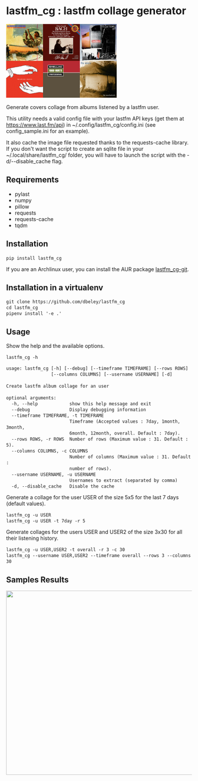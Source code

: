 # lastfm_cg : lastfm collage generator

<a href="docs/1month_2x3.png"><img src="docs/1month_2x3.png" width="300" height="200"/></a>

Generate covers collage from albums listened by a lastfm user.

This utility needs a valid config file with your lastfm API keys (get them at https://www.last.fm/api) in ~/.config/lastfm_cg/config.ini (see config_sample.ini for an example).

It also cache the image file requested thanks to the requests-cache library. If you don't want the script to create an sqlite file in your ~/.local/share/lastfm_cg/ folder, you will have to launch the script with the -d/--disable_cache flag.


## Requirements

- pylast
- numpy
- pillow
- requests
- requests-cache
- tqdm

## Installation

```
pip install lastfm_cg
```

If you are an Archlinux user, you can install the AUR package [lastfm_cg-git](https://aur.archlinux.org/packages/lastfm_cg-git).

## Installation in a virtualenv

```
git clone https://github.com/dbeley/lastfm_cg
cd lastfm_cg
pipenv install '-e .'
```

## Usage

Show the help and the available options.

```
lastfm_cg -h
```

```
usage: lastfm_cg [-h] [--debug] [--timeframe TIMEFRAME] [--rows ROWS]
                 [--columns COLUMNS] [--username USERNAME] [-d]

Create lastfm album collage for an user

optional arguments:
  -h, --help            show this help message and exit
  --debug               Display debugging information
  --timeframe TIMEFRAME, -t TIMEFRAME
                        Timeframe (Accepted values : 7day, 1month, 3month,
                        6month, 12month, overall. Default : 7day).
  --rows ROWS, -r ROWS  Number of rows (Maximum value : 31. Default : 5).
  --columns COLUMNS, -c COLUMNS
                        Number of columns (Maximum value : 31. Default :
                        number of rows).
  --username USERNAME, -u USERNAME
                        Usernames to extract (separated by comma)
  -d, --disable_cache   Disable the cache
```
 
 Generate a collage for the user USER of the size 5x5 for the last 7 days (default values).

```
lastfm_cg -u USER
lastfm_cg -u USER -t 7day -r 5
```

Generate collages for the users USER and USER2 of the size 3x30 for all their listening history.

```
lastfm_cg -u USER,USER2 -t overall -r 3 -c 30
lastfm_cg --username USER,USER2 --timeframe overall --rows 3 --columns 30
```

## Samples Results

<a href="docs/overall_5x8.png"><img src="docs/overall_5x8.png" width="800" height="500"/></a>
